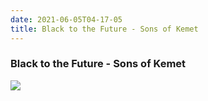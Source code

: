 ```yaml
---
date: 2021-06-05T04-17-05
title: Black to the Future - Sons of Kemet
---
```

### Black to the Future - Sons of Kemet
[1]: https://listen.tidal.com/album/183292760

[![](https://resources.tidal.com/images/5cdad35b/73fd/4869/85cf/1d9230c457fd/1280x1280.jpg)][1]
